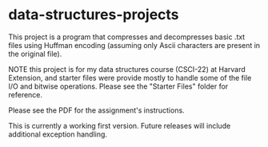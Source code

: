 # data-structures-projects

This project is a program that compresses and decompresses basic .txt files using Huffman encoding
(assuming only Ascii characters are present in the original file). 

NOTE this project is for my data structures course (CSCI-22) at Harvard Extension, and starter files
were provide mostly to handle some of the file I/O and bitwise operations. Please see the "Starter Files"
folder for reference.

Please see the PDF for the assignment's instructions.

This is currently a working first version. Future releases will include additional exception handling.
